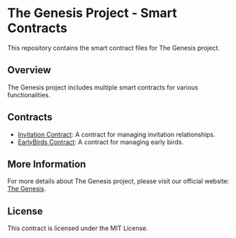 # The Genesis Project - Smart Contracts

This repository contains the smart contract files for The Genesis project. 

## Overview
The Genesis project includes multiple smart contracts for various functionalities.

## Contracts

- [Invitation Contract](./src/InvitationContract/README.md): A contract for managing invitation relationships.
- [EarlyBirds Contract](./src/EarlyBirdsContract/README.md): A contract for managing early birds.



## More Information

For more details about The Genesis project, please visit our official website: [The Genesis](https://thegenesis.cc/).

## License

This contract is licensed under the MIT License.